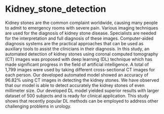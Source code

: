 # Kidney_stone_detection

Kidney stones are the common complaint worldwide, causing many people to admit to emergency rooms with severe pain. Various imaging techniques are used for the diagnosis of kidney stone disease. Specialists are needed for the interpretation and full diagnosis of these images. Computer-aided diagnosis systems are the practical approaches that can be used as auxiliary tools to assist the clinicians in their diagnosis. In this study, an automated detection of kidney stones using coronal computed tomography (CT) images was proposed with deep learning (DL) technique which has made significant progress in the field of artificial intelligence. A total of 1,799 images were used by taking different cross-sectional CT images for each person. Our developed automated model showed an accuracy of 96.82% using CT images in detecting the kidney stones. We have observed that our model is able to detect accurately the kidney stones of even millimeter size. Our developed DL model yielded superior results with larger dataset of 500 subjects and is ready for clinical application. This study shows that recently popular DL methods can be employed to address other challenging problems in urology.

